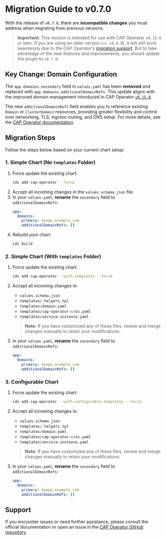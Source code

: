 # Migration Guide to v0.7.0

With the release of `v0.7.0`, there are **incompatible changes** you must address when migrating from previous versions.

> **Important:** This version is intended for use with CAP Operator `v0.15.0` or later. If you are using an older version (`<= v0.6.0`), it will still work seamlessly due to the CAP Operator’s [migration support](https://sap.github.io/cap-operator/docs/usage/domain-management/#migration-support). But to take advantage of the new features and improvements, you should update the plugin to `v0.7.0`.

## Key Change: Domain Configuration

The `app.domains.secondary` field in `values.yaml` has been **removed** and replaced with `app.domains.additionalDomainRefs`. This update aligns with the improved domain management introduced in CAP Operator [`v0.15.0`](https://github.com/SAP/cap-operator/releases/tag/v0.15.0).

The new `additionalDomainRefs` field enables you to reference existing `Domain` or `ClusterDomain` resources, providing greater flexibility and control over networking, TLS, ingress routing, and DNS setup. For more details, see the [CAP Operator documentation](https://sap.github.io/cap-operator/docs/usage/domain-management).

## Migration Steps

Follow the steps below based on your current chart setup:

### 1. Simple Chart (No `templates` Folder)

1. Force update the existing chart:
    ```sh
    cds add cap-operator --force
    ```
2. Accept all incoming changes in the `values.schema.json` file.
3. In your `values.yaml`, **rename** the `secondary` field to `additionalDomainRefs`:
    ```yaml
    app:
      domains:
        primary: myapp.example.com
        additionalDomainRefs: []
    ```
4. Rebuild your chart:
    ```sh
    cds build
    ```

### 2. Simple Chart (With `templates` Folder)

1. Force update the existing chart:
    ```sh
    cds add cap-operator --with-templates --force
    ```
2. Accept all incoming changes in:
    - `values.schema.json`
    - `templates/_helpers.tpl`
    - `templates/domain.yaml`
    - `templates/cap-operator-cros.yaml`
    - `templates/service-instance.yaml`

    > **Note:** If you have customized any of these files, review and merge changes manually to retain your modifications.

3. In your `values.yaml`, **rename** the `secondary` field to `additionalDomainRefs`:
    ```yaml
    app:
      domains:
        primary: myapp.example.com
        additionalDomainRefs: []
    ```

### 3. Configurable Chart

1. Force update the existing chart:
    ```sh
    cds add cap-operator --with-configurable-templates --force
    ```
2. Accept all incoming changes in:
    - `values.schema.json`
    - `templates/_helpers.tpl`
    - `templates/domain.yaml`
    - `templates/cap-operator-cros.yaml`
    - `templates/service-instance.yaml`

    > **Note:** If you have customized any of these files, review and merge changes manually to retain your modifications.

3. In your `values.yaml`, **rename** the `secondary` field to `additionalDomainRefs`:
    ```yaml
    app:
      domains:
        primary: myapp.example.com
        additionalDomainRefs: []

## Support

If you encounter issues or need further assistance, please consult the official documentation or open an issue in the [CAP Operator GitHub repository](https://github.com/SAP/cap-operator/issues).
